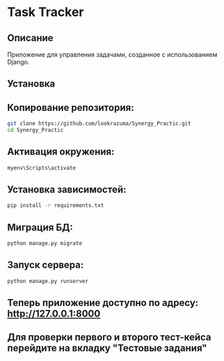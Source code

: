 # Task Tracker

## Описание
Приложение для управления задачами, созданное с использованием Django.

## Установка

## Копирование репозитория:
```bash
git clone https://github.com/lookrazuma/Synergy_Practic.git
cd Synergy_Practic
```

## Активация окружения:
```bash
myenv\Scripts\activate
```

##  Установка зависимостей:
```bash
pip install -r requirements.txt
```

## Миграция БД:
```bash
python manage.py migrate
```

## Запуск сервера:
```bash
python manage.py runserver
```

## Теперь приложение доступно по адресу: http://127.0.0.1:8000
## Для проверки первого и второго тест-кейса перейдите на вкладку "Тестовые задания"

